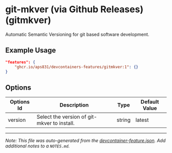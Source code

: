 
# git-mkver (via Github Releases) (gitmkver)

Automatic Semantic Versioning for git based software development.

## Example Usage

```json
"features": {
    "ghcr.io/aps831/devcontainers-features/gitmkver:1": {}
}
```

## Options

| Options Id | Description | Type | Default Value |
|-----|-----|-----|-----|
| version | Select the version of git-mkver to install. | string | latest |



---

_Note: This file was auto-generated from the [devcontainer-feature.json](https://github.com/aps831/devcontainers-features/blob/main/src/gitmkver/devcontainer-feature.json).  Add additional notes to a `NOTES.md`._
